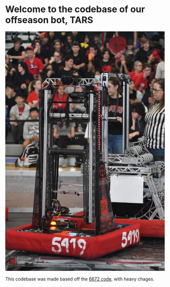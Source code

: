# Welcome to the codebase of our offseason bot, TARS

![Image of TARS in action](374372FC-40C1-4786-9B14-7AB8BF70C7F0.JPG)

This codebase was made based off the [6672 code](https://github.com/FusionCorps/2023-Ignition), with heavy chages. 
